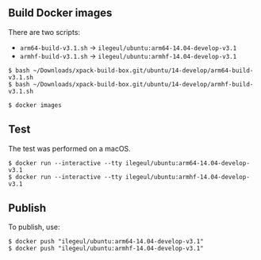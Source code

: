 
## Build Docker images

There are two scripts:

- `arm64-build-v3.1.sh` -> `ilegeul/ubuntu:arm64-14.04-develop-v3.1`
- `armhf-build-v3.1.sh` -> `ilegeul/ubuntu:armhf-14.04-develop-v3.1`

```console
$ bash ~/Downloads/xpack-build-box.git/ubuntu/14-develop/arm64-build-v3.1.sh
$ bash ~/Downloads/xpack-build-box.git/ubuntu/14-develop/armhf-build-v3.1.sh

$ docker images
```

## Test

The test was performed on a macOS.

```console
$ docker run --interactive --tty ilegeul/ubuntu:arm64-14.04-develop-v3.1
$ docker run --interactive --tty ilegeul/ubuntu:armhf-14.04-develop-v3.1
```

## Publish

To publish, use:

```console
$ docker push "ilegeul/ubuntu:arm64-14.04-develop-v3.1"
$ docker push "ilegeul/ubuntu:armhf-14.04-develop-v3.1"
```
